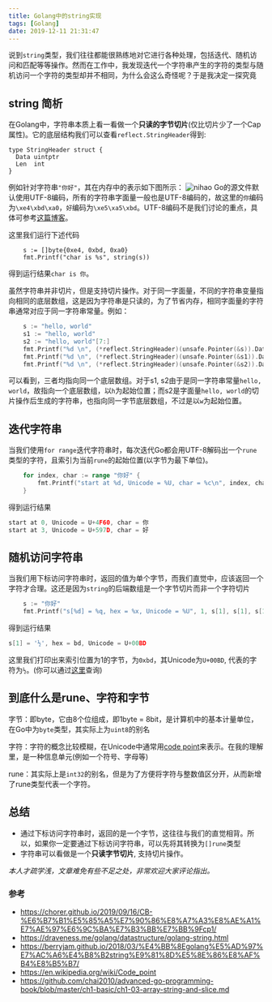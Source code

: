 ```yaml
---
title: Golang中的string实现
tags: [Golang]
date: 2019-12-11 21:31:47
---
```


说到`string`类型，我们往往都能很熟练地对它进行各种处理，包括迭代、随机访问和匹配等等操作。然而在工作中，我发现迭代一个字符串产生的字符的类型与随机访问一个字符的类型却并不相同，为什么会这么奇怪呢？于是我决定一探究竟
<!--more-->
## string 简析

在Golang中，字符串本质上看一看做一个**只读的字节切片**(仅比切片少了一个Cap属性)。它的底层结构我们可以查看`reflect.StringHeader`得到:

```golang
type StringHeader struct {
  Data uintptr
  Len  int
}
```
例如针对字符串`"你好"`，其在内存中的表示如下图所示：
![nihao](https://blog-1300816757.cos.ap-shanghai.myqcloud.com/string-in-golang/nihao.png)
Go的源文件默认使用UTF-8编码，所有的字符串字面量一般也是UTF-8编码的，故这里的`你`编码为`\xe4\xbd\xa0`，`好`编码为`\xe5\xa5\xbd`。UTF-8编码不是我们讨论的重点，具体可参考[这篇博客]([https://chorer.github.io/2019/09/16/CB-%E6%B7%B1%E5%85%A5%E7%90%86%E8%A7%A3%E8%AE%A1%E7%AE%97%E6%9C%BA%E7%B3%BB%E7%BB%9Fcp1/](https://chorer.github.io/2019/09/16/CB-深入理解计算机系统cp1/))。

这里我们运行下述代码

```golang
	s := []byte{0xe4, 0xbd, 0xa0}
	fmt.Printf("char is %s", string(s))
```

得到运行结果`char is 你`。

虽然字符串并非切片，但是支持切片操作。对于同一字面量，不同的字符串变量指向相同的底层数组，这是因为字符串是只读的，为了节省内存，相同字面量的字符串通常对应于同一字符串常量。例如：

```go
	s := "hello, world"
	s1 := "hello, world"
	s2 := "hello, world"[7:]
	fmt.Printf("%d \n", (*reflect.StringHeader)(unsafe.Pointer(&s)).Data) // 17598361
	fmt.Printf("%d \n", (*reflect.StringHeader)(unsafe.Pointer(&s1)).Data) // 17598361
	fmt.Printf("%d \n", (*reflect.StringHeader)(unsafe.Pointer(&s2)).Data) // 17598368
```

可以看到，三者均指向同一个底层数组。对于s1, s2由于是同一字符串常量`hello, world`，故指向一个底层数组，以`h`为起始位置；而s2是字面量`hello, world`的切片操作后生成的字符串，也指向同一字节底层数组，不过是以`w`为起始位置。

## 迭代字符串

当我们使用`for range`迭代字符串时，每次迭代Go都会用UTF-8解码出一个`rune`类型的字符，且索引为当前`rune`的起始位置(以字节为最下单位)。

```go
	for index, char := range "你好" {
		fmt.Printf("start at %d, Unicode = %U, char = %c\n", index, char, char)
	}
```

得到运行结果

```go
start at 0, Unicode = U+4F60, char = 你
start at 3, Unicode = U+597D, char = 好
```

## 随机访问字符串

当我们用下标访问字符串时，返回的值为单个字节，而我们直觉中，应该返回一个字符才合理。这还是因为`string`的后端数组是一个字节切片而非一个字符切片

```go
	s := "你好"
	fmt.Printf("s[%d] = %q, hex = %x, Unicode = %U", 1, s[1], s[1], s[1])
```

得到运行结果

```go
s[1] = '½', hex = bd, Unicode = U+00BD
```

这里我们打印出来索引位置为1的字节，为`0xbd`，其Unicode为`U+00BD`, 代表的字符为`½`。(你可以通过[这里](https://unicode.yunser.com/unicode)查询)

## 到底什么是rune、字符和字节

字节：即byte，它由8个位组成，即1byte = 8bit，是计算机中的基本计量单位，在Go中为`byte`类型，其实际上为`uint8`的别名

字符：字符的概念比较模糊，在Unicode中通常用[code point](https://en.wikipedia.org/wiki/Code_point)来表示。在我的理解里，是一种信息单元(例如一个符号、字母等)

rune：其实际上是`int32`的别名，但是为了方便将字符与整数值区分开，从而新增了rune类型代表一个字符。

## 总结

- 通过下标访问字符串时，返回的是一个字节，这往往与我们的直觉相背。所以，如果你一定要通过下标访问字符串，可以先将其转换为`[]rune`类型
- 字符串可以看做是一个**只读字节切片**, 支持切片操作。

*本人才疏学浅，文章难免有些不足之处，非常欢迎大家评论指出。*


### 参考

- https://chorer.github.io/2019/09/16/CB-%E6%B7%B1%E5%85%A5%E7%90%86%E8%A7%A3%E8%AE%A1%E7%AE%97%E6%9C%BA%E7%B3%BB%E7%BB%9Fcp1/
- https://draveness.me/golang/datastructure/golang-string.html
- https://berryjam.github.io/2018/03/%E4%BB%8Egolang%E5%AD%97%E7%AC%A6%E4%B8%B2string%E9%81%8D%E5%8E%86%E8%AF%B4%E8%B5%B7/
- https://en.wikipedia.org/wiki/Code_point
- https://github.com/chai2010/advanced-go-programming-book/blob/master/ch1-basic/ch1-03-array-string-and-slice.md